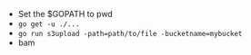 - Set the $GOPATH to pwd
- `go get -u ./...`
- `go run s3upload -path=path/to/file -bucketname=mybucket`
- bam